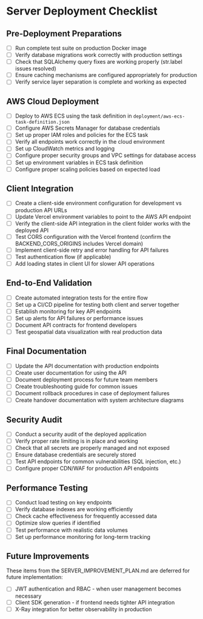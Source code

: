 # Server Deployment Checklist

## Pre-Deployment Preparations

- [ ] Run complete test suite on production Docker image
- [ ] Verify database migrations work correctly with production settings
- [ ] Check that SQLAlchemy query fixes are working properly (str.label issues resolved)
- [ ] Ensure caching mechanisms are configured appropriately for production
- [ ] Verify service layer separation is complete and working as expected

## AWS Cloud Deployment

- [ ] Deploy to AWS ECS using the task definition in `deployment/aws-ecs-task-definition.json`
- [ ] Configure AWS Secrets Manager for database credentials
- [ ] Set up proper IAM roles and policies for the ECS task
- [ ] Verify all endpoints work correctly in the cloud environment
- [ ] Set up CloudWatch metrics and logging
- [ ] Configure proper security groups and VPC settings for database access
- [ ] Set up environment variables in ECS task definition
- [ ] Configure proper scaling policies based on expected load

## Client Integration

- [ ] Create a client-side environment configuration for development vs production API URLs
- [ ] Update Vercel environment variables to point to the AWS API endpoint
- [ ] Verify the client-side API integration in the client folder works with the deployed API
- [ ] Test CORS configuration with the Vercel frontend (confirm the BACKEND_CORS_ORIGINS includes Vercel domain)
- [ ] Implement client-side retry and error handling for API failures
- [ ] Test authentication flow (if applicable)
- [ ] Add loading states in client UI for slower API operations

## End-to-End Validation

- [ ] Create automated integration tests for the entire flow
- [ ] Set up a CI/CD pipeline for testing both client and server together
- [ ] Establish monitoring for key API endpoints
- [ ] Set up alerts for API failures or performance issues
- [ ] Document API contracts for frontend developers
- [ ] Test geospatial data visualization with real production data

## Final Documentation

- [ ] Update the API documentation with production endpoints
- [ ] Create user documentation for using the API
- [ ] Document deployment process for future team members
- [ ] Create troubleshooting guide for common issues
- [ ] Document rollback procedures in case of deployment failures
- [ ] Create handover documentation with system architecture diagrams

## Security Audit

- [ ] Conduct a security audit of the deployed application
- [ ] Verify proper rate limiting is in place and working
- [ ] Check that all secrets are properly managed and not exposed
- [ ] Ensure database credentials are securely stored
- [ ] Test API endpoints for common vulnerabilities (SQL injection, etc.)
- [ ] Configure proper CDN/WAF for production API endpoints

## Performance Testing

- [ ] Conduct load testing on key endpoints
- [ ] Verify database indexes are working efficiently
- [ ] Check cache effectiveness for frequently accessed data
- [ ] Optimize slow queries if identified
- [ ] Test performance with realistic data volumes
- [ ] Set up performance monitoring for long-term tracking

## Future Improvements

These items from the SERVER_IMPROVEMENT_PLAN.md are deferred for future implementation:

- [ ] JWT authentication and RBAC - when user management becomes necessary
- [ ] Client SDK generation - if frontend needs tighter API integration
- [ ] X-Ray integration for better observability in production 